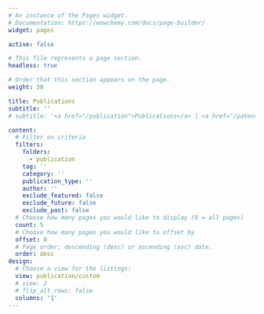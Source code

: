 ```yaml
---
# An instance of the Pages widget.
# Documentation: https://wowchemy.com/docs/page-builder/
widget: pages

active: false

# This file represents a page section.
headless: true

# Order that this section appears on the page.
weight: 30

title: Publications
subtitle: ''
# subtitle: '<a href="/publication">Publications</a> | <a href="/patent">Patents</a>'

content:
  # Filter on criteria
  filters:
    folders:
      - publication
    tag: ''
    category: ''
    publication_type: ''
    author: ''
    exclude_featured: false
    exclude_future: false
    exclude_past: false
  # Choose how many pages you would like to display (0 = all pages)
  count: 5
  # Choose how many pages you would like to offset by
  offset: 0
  # Page order: descending (desc) or ascending (asc) date.
  order: desc
design:
  # Choose a view for the listings:
  view: publication/custom
  # view: 2
  # flip_alt_rows: false
  columns: '1'
---
```


<!-- {{% callout note %}}
Quickly discover relevant content by [filtering publications](./publication/).
{{% /callout %}} -->
<h1 style="margin-top: 2%"></h1>
<h1></h1>
